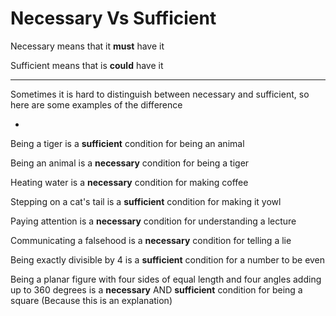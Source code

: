 # Necessary Vs Sufficient

Necessary means that it **must** have it

Sufficient means that is **could** have it

***

Sometimes it is hard to distinguish between necessary and sufficient, so here are some examples of the difference

-

Being a tiger is a **sufficient** condition for being an animal

Being an animal is a **necessary** condition for being a tiger

Heating water is a **necessary** condition for making coffee

Stepping on a cat's tail is a **sufficient** condition for making it yowl

Paying attention is a **necessary** condition for understanding a lecture

Communicating a falsehood is a **necessary** condition for telling a lie

Being exactly divisible by 4 is a **sufficient** condition for a number to be even

Being a planar figure with four sides of equal length and four angles adding up to 360 degrees is a **necessary** AND **sufficient** condition for being a square (Because this is an explanation)